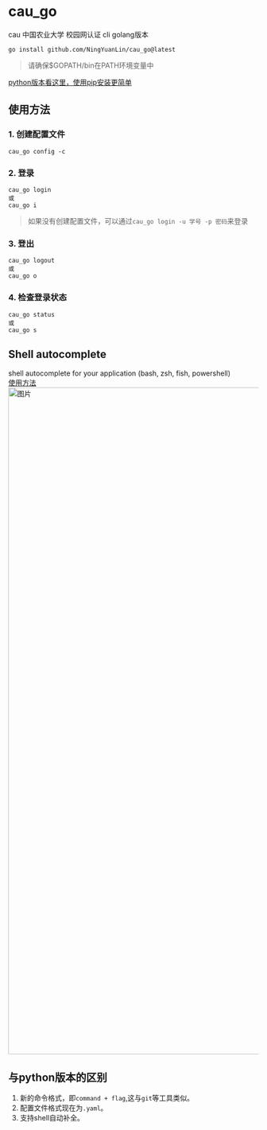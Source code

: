 # cau_go
cau 中国农业大学 校园网认证 cli golang版本
```
go install github.com/NingYuanLin/cau_go@latest
```
> 请确保$GOPATH/bin在PATH环境变量中

[python版本看这里，使用pip安装更简单](https://github.com/NingYuanLin/cau_auth)

## 使用方法
### 1. 创建配置文件
```
cau_go config -c
```
### 2. 登录
```
cau_go login
或
cau_go i
```
> 如果没有创建配置文件，可以通过`cau_go login -u 学号 -p 密码`来登录
### 3. 登出
```
cau_go logout
或
cau_go o
```
### 4. 检查登录状态
```
cau_go status
或
cau_go s
```

## Shell autocomplete 
shell autocomplete for your application (bash, zsh, fish, powershell)  
[使用方法](https://github.com/spf13/cobra/blob/main/shell_completions.md)
<img width="1341" alt="图片" src="https://user-images.githubusercontent.com/57001533/192970538-65aace5f-2668-49bb-b313-6e60cfe99490.png">


## 与python版本的区别
1. 新的命令格式，即`command + flag`,这与`git`等工具类似。
2. 配置文件格式现在为`.yaml`。
3. 支持shell自动补全。
